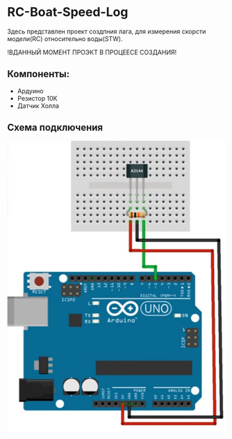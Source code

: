 # RC-Boat-Speed-Log

Здесь представлен проект создпния лага, для измерения скорсти модели(RC) относительно воды(STW).

!ВДАННЫЙ МОМЕНТ ПРОЭКТ В ПРОЦЕЕСЕ СОЗДАНИЯ!

## Компоненты:
 - Ардуино                       
 - Резистор 10K                    
 - Датчик Холла

## Схема подключения

![Screenshot](screen.png)
